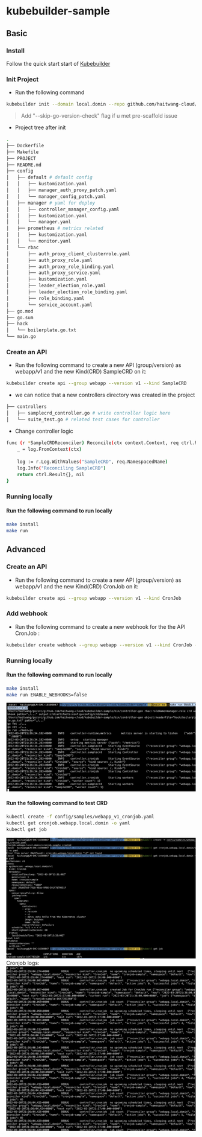 # kubebuilder-sample

## Basic

### Install
Follow the quick start start of [Kubebuilder](https://book.kubebuilder.io/quick-start.html?highlight=go,version#prerequisites)
### Init Project
- Run the following command
```sh
kubebuilder init --domain local.domin --repo github.com/haitwang-cloud/kubebuilder-sample
```
> Add "--skip-go-version-check" flag if u met pre-scaffold issue

- Project tree after init

```sh
.
├── Dockerfile
├── Makefile
├── PROJECT
├── README.md
├── config
│   ├── default # default config
│   │   ├── kustomization.yaml
│   │   ├── manager_auth_proxy_patch.yaml
│   │   └── manager_config_patch.yaml
│   ├── manager # yaml for deploy
│   │   ├── controller_manager_config.yaml
│   │   ├── kustomization.yaml
│   │   └── manager.yaml
│   ├── prometheus # metrics related
│   │   ├── kustomization.yaml
│   │   └── monitor.yaml
│   └── rbac
│       ├── auth_proxy_client_clusterrole.yaml
│       ├── auth_proxy_role.yaml
│       ├── auth_proxy_role_binding.yaml
│       ├── auth_proxy_service.yaml
│       ├── kustomization.yaml
│       ├── leader_election_role.yaml
│       ├── leader_election_role_binding.yaml
│       ├── role_binding.yaml
│       └── service_account.yaml
├── go.mod
├── go.sum
├── hack
│   └── boilerplate.go.txt
└── main.go
```
### Create an API

- Run the following command to create a new API (group/version) as webapp/v1 and the new Kind(CRD) SampleCRD on it:

```sh
kubebuilder create api --group webapp --version v1 --kind SampleCRD
```

- we can notice that a new controllers directory was created in the project
```sh
├── controllers
│   ├── samplecrd_controller.go # write controller logic here
│   └── suite_test.go # related test cases for controller
```
- Change controller logic
```sh
func (r *SampleCRDReconciler) Reconcile(ctx context.Context, req ctrl.Request) (ctrl.Result, error) {
	_ = log.FromContext(ctx)

	log := r.Log.WithValues("SampleCRD", req.NamespacedName)
	log.Info("Reconciling SampleCRD")
	return ctrl.Result{}, nil
}
```

### Running locally

#### Run the following command to run locally
```sh
make install
make run
```

## Advanced

### Create an API

- Run the following command to create a new API (group/version) as webapp/v1 and the new Kind(CRD) CronJob on it:

```sh
kubebuilder create api --group webapp --version v1 --kind CronJob
```

### Add webhook

- Run the following command to create a new webhook for the the API CronJob :

```sh
kubebuilder create webhook --group webapp --version v1 --kind CronJob --defaulting --programmatic-validation

```

### Running locally

#### Run the following command to run locally
```sh
make install
make run ENABLE_WEBHOOKS=false
```
![](./pics/controller.jpg)

#### Run the following command to test CRD
```sh
kubectl create -f config/samples/webapp_v1_cronjob.yaml
kubectl get cronjob.webapp.local.domin -o yaml
kubectl get job
```
![](./pics/job.jpg)
Cronjob logs:
![](./pics/controller_log.jpg)